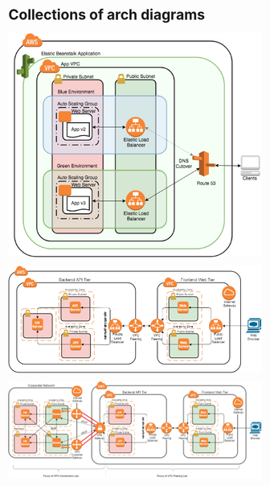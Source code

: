 # Collections of arch diagrams


![Screenshot](blobid0-b8f458d9-aee2-4f1a-994c-526ed03c6eff.png)

![Screenshot](blobid1-0eb6f064-87bf-4e08-a89e-73baea5713df.png)

![Screenshot](blobid0-c2448e50-9812-4979-990e-dcd2a9fbd77b.png)


